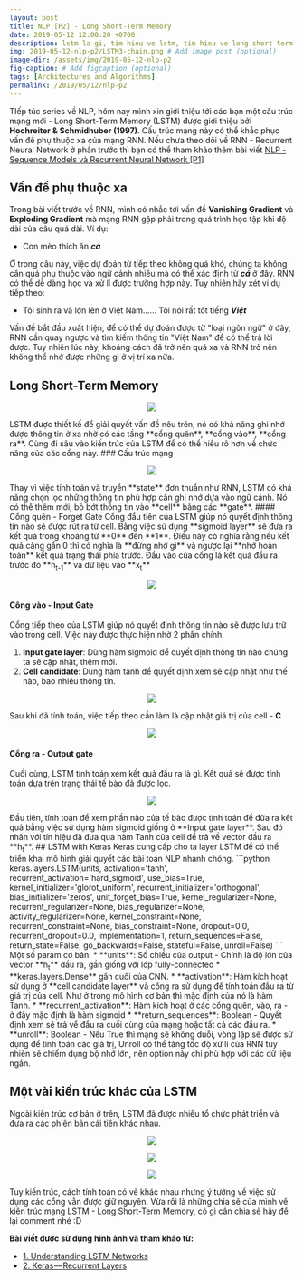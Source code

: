 ```yaml
---
layout: post
title: NLP [P2] - Long Short-Term Memory
date: 2019-05-12 12:00:20 +0700
description: lstm la gi, tim hieu ve lstm, tim hieu ve long short term memory, lstm
img: 2019-05-12-nlp-p2/LSTM3-chain.png # Add image post (optional)
image-dir: /assets/img/2019-05-12-nlp-p2
fig-caption: # Add figcaption (optional)
tags: [Architectures and Algorithms]
permalink: /2019/05/12/nlp-p2
---
```

TIếp túc series về NLP, hôm nay mình xin giới thiệu tới các bạn một cấu trúc mạng mới - Long Short-Term Memory (LSTM) được giới thiệu bởi **Hochreiter & Schmidhuber (1997)**. Cấu trúc mạng này có thể khắc phục vấn đề phụ thuộc xa của mạng RNN. Nếu chưa theo dõi về RNN - Recurrent Neural Network ở phần trước thì bạn có thể tham khảo thêm bài viết [NLP - Sequence Models và Recurrent Neural Network [P1]]({{site.url}}/nlp-p1)
## Vấn đề phụ thuộc xa
Trong bài viết trước về RNN, mình có nhắc tới vấn đề **Vanishing Gradient** và **Exploding Gradient** mà mạng RNN gặp phải trong quá trình học tập khi độ dài của câu quá dài. Ví dụ:
* Con mèo thích ăn ***cá***

Ở trong câu này, việc dự đoán từ tiếp theo không quá khó, chúng ta không cần quá phụ thuộc vào ngữ cảnh nhiều mà có thể xác định từ ***cá*** ở đây. RNN có thể dễ dàng học và xử lí được trường hợp này. Tuy nhiên hãy xét ví dụ tiếp theo:
* Tôi sinh ra và lớn lên ở Việt Nam...... Tôi nói rất tốt tiếng ***Việt***

Vấn đề bắt đầu xuất hiện, để có thể dự đoán được từ "loại ngôn ngữ" ở đây, RNN cần quay ngược và tìm kiếm thông tin "Việt Nam" để có thể trả lời được. Tuy nhiên lúc này, khoảng cách đã trở nên quá xa và RNN trở nên không thể nhớ được những gì ở vị trí xa nữa.

## Long Short-Term Memory
<p align="center"><img src="{{page.image-dir}}/LSTM3-chain.png"/></p>
LSTM được thiết kế để giải quyết vấn đề nêu trên, nó có khả năng ghi nhớ được thông tin ở xa nhờ có các tầng **cổng quên**, **cổng vào**, **cổng ra**. Cùng đi sâu vào kiến trúc của LSTM để có thể hiểu rõ hơn về chức năng của các cổng này.
### Cấu trúc mạng
<p align="center"><img src="{{page.image-dir}}/LSTM3-C-line.png"/></p>
Thay vì việc tính toán và truyền **state** đơn thuần như RNN, LSTM có khả năng chọn lọc những thông tin phù hợp cần ghi nhớ dựa vào ngữ cảnh. Nó có thể thêm mới, bỏ bớt thông tin vào **cell** bằng các **gate**.
#### Cổng quên - Forget Gate
Cổng đầu tiên của LSTM giúp nó quyết định thông tin nào sẽ được rút ra từ cell. Bằng việc sử dụng **sigmoid layer** sẽ đưa ra kết quả trong khoảng từ **0** đến **1**. Điều này có nghĩa rằng nếu kết quả càng gần 0 thì có nghĩa là **đừng nhớ gì** và ngược lại **nhớ hoàn toàn** kết quả trạng thái phía trước. Đầu vào của cổng là kết quả đầu ra trước đó **h<sub>t-1</sub>** và dữ liệu vào **x<sub>t</sub>**
<p align="center"><img src="{{page.image-dir}}/LSTM3_forget.png"/></p>

#### Cổng vào - Input Gate
Cổng tiếp theo của LSTM giúp nó quyết định thông tin nào sẽ được lưu trữ vào trong cell. Việc này được thực hiện nhờ 2 phần chính.
1. **Input gate layer**: Dùng hàm sigmoid để quyết định thông tin nào chúng ta sẽ cập nhật, thêm mới. 
2. **Cell candidate**: Dùng hàm tanh để quyết định xem sẽ cập nhật như thế nào, bao nhiêu thông tin.
<p align="center"><img src="{{page.image-dir}}/LSTM3-input.png"/></p>

Sau khi đã tính toán, việc tiếp theo cần làm là cập nhật giá trị của cell - **C**
<p align="center"><img src="{{page.image-dir}}/LSTM3-cell.png"/></p>


#### Cổng ra - Output gate
Cuối cùng, LSTM tính toán xem kết quả đầu ra là gì. Kết quả sẽ được tính toán dựa trên trạng thái tế bào đã được lọc.
<p align="center"><img src="{{page.image-dir}}/LSTM3-output.png"/></p>
Đầu tiên, tính toán để xem phần nào của tế bào được tính toán để đữa ra kết quả bằng việc sử dụng hàm sigmoid giống ở **Input gate layer**. Sau đó nhân với tín hiệu đã đưa qua hàm Tanh của cell để trả về vector đầu ra **h<sub>t</sub>**.
## LSTM with Keras
Keras cung cấp cho ta layer LSTM để có thể triển khai mô hình giải quyết các bài toán NLP nhanh chóng.
```python
keras.layers.LSTM(units, 
		  activation='tanh',
                  recurrent_activation='hard_sigmoid',
                  use_bias=True, 
                  kernel_initializer='glorot_uniform',
                  recurrent_initializer='orthogonal',
                  bias_initializer='zeros', 
                  unit_forget_bias=True, 
                  kernel_regularizer=None, 
                  recurrent_regularizer=None, 
                  bias_regularizer=None, 
                  activity_regularizer=None, 
                  kernel_constraint=None, 
                  recurrent_constraint=None, 
                  bias_constraint=None, 
                  dropout=0.0,
                  recurrent_dropout=0.0,
                  implementation=1, 
                  return_sequences=False,
                  return_state=False, 
                  go_backwards=False, 
                  stateful=False,
                  unroll=False)
```
Một số param cơ bản:
* **units**: Số chiều của output - Chính là độ lớn của vector **h<sub>t</sub>** đầu ra, gần giống với lớp fully-connected 
* **keras.layers.Dense** gần cuối của CNN.
* **activation**: Hàm kích hoạt sử dụng ở **cell candidate layer** và cổng ra sử dụng để tính toán đầu ra từ giá trị của cell. Như ở trong mô hình cơ bản thì mặc định của nó là hàm Tanh.
* **recurrent_activation**: Hàm kích hoạt ở các cổng quên, vào, ra - ở đây mặc định là hàm sigmoid
* **return_sequences**: Boolean - Quyết định xem sẽ trả về đầu ra cuối cùng của mạng hoặc tất cả các đầu ra.
* **unroll**: Boolean - Nếu True thì mạng sẽ không duỗi, vòng lặp sẽ được sử dụng để tính toán các giá trị, Unroll có thể tăng tốc độ xử lí của RNN tuy nhiên sẽ chiếm dụng bộ nhớ lớn, nên option này chỉ phù hợp với các dữ liệu ngắn.

## Một vài kiến trúc khác của LSTM
Ngoài kiến trúc cơ bản ở trên, LSTM đã được nhiều tổ chức phát triển và đưa ra các phiên bản cái tiến khác nhau.
<p align="center"><img src="{{page.image-dir}}/LSTM_1.png"/></p>
<p align="center"><img src="{{page.image-dir}}/LSTM_2.png"/></p>
<p align="center"><img src="{{page.image-dir}}/LSTM_3.png"/></p>
Tuy kiến trúc, cách tính toán có vẻ khác nhau nhưng ý tưởng về việc sử dụng các cổng vẫn được giữ nguyên. Vừa rồi là những chia sẽ của mình về kiến trúc mạng LSTM - Long Short-Term Memory, có gì cần chia sẻ hãy để lại comment nhé :D 

**Bài viết được sử dụng hình ảnh và tham khảo từ:**
* [1. Understanding LSTM Networks](https://colah.github.io/posts/2015-08-Understanding-LSTMs/)
* [2. Keras — Recurrent Layers](https://keras.io/layers/recurrent/)